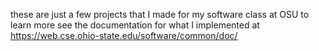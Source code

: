 these are just a few projects that I made for my software class at OSU
to learn more see the documentation for what I implemented at https://web.cse.ohio-state.edu/software/common/doc/
